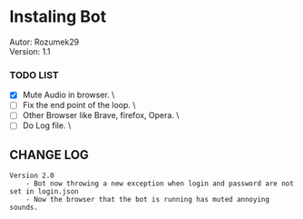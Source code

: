 # Instaling Bot
Autor: Rozumek29 \
Version: 1.1

### TODO LIST
*[x] Mute Audio in browser. \
*[ ] Fix the end point of the loop. \
*[ ] Other Browser like Brave, firefox, Opera. \
*[ ] Do Log file. \

## CHANGE LOG
    Version 2.0
        - Bot now throwing a new exception when login and password are not set in login.json
        - Now the browser that the bot is running has muted annoying sounds.
